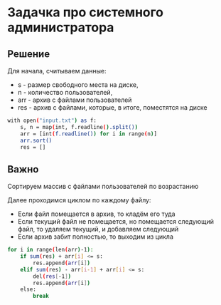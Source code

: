 # Задачка про системного администратора

## Решение

Для начала, считываем данные:<br>
* s - размер свободного места на диске,
* n - количество пользователей,
* arr - архив с файлами пользователей
* res - архив с файлами, которые, в итоге, поместятся на диске
```bash
with open("input.txt") as f:
	s, n = map(int, f.readline().split())
	arr = [int(f.readline()) for i in range(n)]
	arr.sort()
	res = []
```

## Важно

Сортируем массив с файлами пользователей по возрастанию

Далее проходимся циклом по каждому файлу:
* Если файл помещается в архив, то кладём его туда
* Если текущий файл не помещается, но помещается следующий файл, то удаляем текущий, и добавляем следующий
* Если архив забит полностью, то выходим из цикла
```bash
for i in range(len(arr)-1):
	if sum(res) + arr[i] <= s:
		res.append(arr[i])
	elif sum(res) - arr[i-1] + arr[i] <= s:
		del(res[-1])
		res.append(arr[i])
	else:	
		break
```